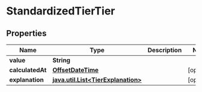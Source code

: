 # StandardizedTierTier

## Properties
Name | Type | Description | Notes
------------ | ------------- | ------------- | -------------
**value** | **String** |  | 
**calculatedAt** | [**OffsetDateTime**](https://docs.oracle.com/javase/8/docs/api/java/time/OffsetDateTime.html) |  |  [optional]
**explanation** | [**java.util.List&lt;TierExplanation&gt;**](TierExplanation.md) |  |  [optional]
